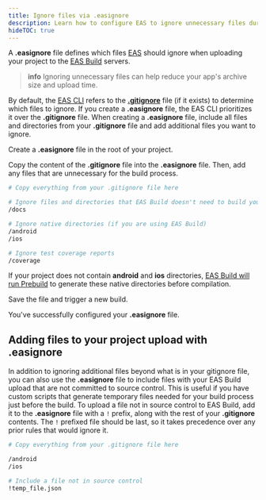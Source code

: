 ```yaml
---
title: Ignore files via .easignore
description: Learn how to configure EAS to ignore unnecessary files during the build process.
hideTOC: true
---
```


A **.easignore** file defines which files [EAS](https://expo.dev/eas) should ignore when uploading your project to the [EAS Build](/build/introduction) servers.

> **info** Ignoring unnecessary files can help reduce your app's archive size and upload time.

By default, the [EAS CLI](/build/setup/#install-the-latest-eas-cli) refers to the [**.gitignore**](https://git-scm.com/docs/gitignore) file (if it exists) to determine which files to ignore. If you create a **.easignore** file, the EAS CLI prioritizes it over the **.gitignore** file. When creating a **.easignore** file, include all files and directories from your **.gitignore** file and add additional files you want to ignore.

Create a **.easignore** file in the root of your project.

Copy the content of the **.gitignore** file into the **.easignore** file. Then, add any files that are unnecessary for the build process.

```bash .easignore
# Copy everything from your .gitignore file here

# Ignore files and directories that EAS Build doesn't need to build your app
/docs

# Ignore native directories (if you are using EAS Build)
/android
/ios

# Ignore test coverage reports
/coverage
```

If your project does not contain **android** and **ios** directories, [EAS Build will run Prebuild](/workflow/prebuild/#usage-with-eas-build) to generate these native directories before compilation.

Save the file and trigger a new build.

You've successfully configured your **.easignore** file.

## Adding files to your project upload with .easignore

In addition to ignoring additional files beyond what is in your gitignore file, you can also use the **.easignore** file to include files with your EAS Build upload that are not committed to source control. This is useful if you have custom scripts that generate temporary files needed for your build process just before the build. To upload a file not in source control to EAS Build, add it to the **.easignore** file with a `!` prefix, along with the rest of your **.gitignore** contents. The `!` prefixed file should be last, so it takes precedence over any prior rules that would ignore it.

```bash .easignore
# Copy everything from your .gitignore file here

/android
/ios

# Include a file not in source control
!temp_file.json
```